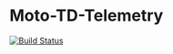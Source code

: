 # Moto-TD-Telemetry

[![Build Status](https://travis-ci.org/RollingSoftware/Moto-TD-Telemetry.svg?branch=master)](https://travis-ci.org/RollingSoftware/Moto-TD-Telemetry)
